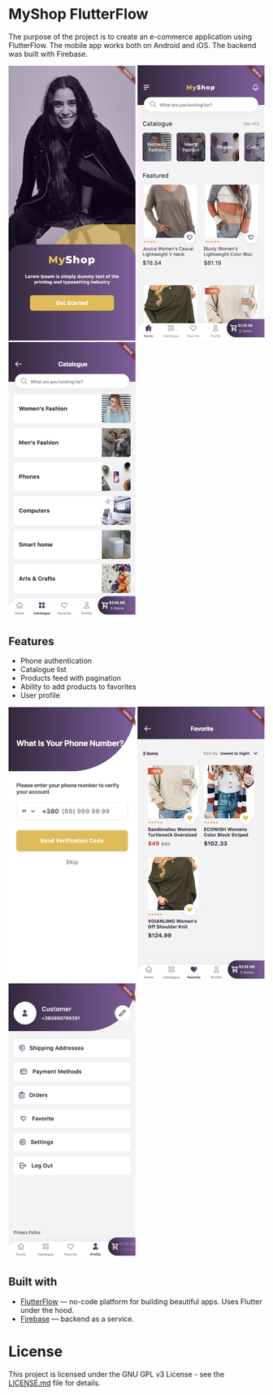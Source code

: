 # MyShop FlutterFlow

The purpose of the project is to create an e-commerce application using FlutterFlow. The mobile app works both on
Android and iOS. The backend was built with Firebase.

<p>
  <img alt="Onboarding" src="app_screens/onboarding.png" width="250"/>
  <img alt="Home" src="app_screens/home.png" width="250"/>
  <img alt="Catalogue" src="app_screens/catalogue_1.png" width="250"/>
</p>

## Features

- Phone authentication
- Catalogue list
- Products feed with pagination
- Ability to add products to favorites
- User profile

<p>
  <img alt="Onboarding" src="app_screens/phone_sign_in_1.png" width="250"/>
  <img alt="Home" src="app_screens/favorite.png" width="250"/>
  <img alt="Catalogue" src="app_screens/profile.png" width="250"/>
</p>

## Built with

- [FlutterFlow](https://flutterflow.io/) — no-code platform for building beautiful apps. Uses Flutter under the hood.
- [Firebase](https://firebase.google.com/) — backend as a service.

# License

This project is licensed under the GNU GPL v3 License - see the [LICENSE.md](LICENSE) file for details.
